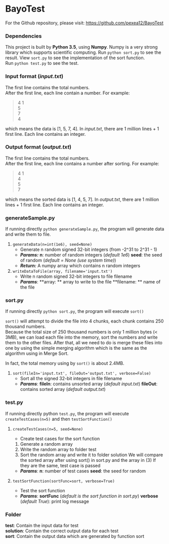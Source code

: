 # BayoTest

For the Github repository, please visit: https://github.com/pexea12/BayoTest

### **Dependencies**
This project is built by **Python 3.5**, using **Numpy**. Numpy is a very strong library which supports scientific computing. 
Run `python sort.py` to see the result. View `sort.py` to see the implementation of the sort function.  
Run `python test.py` to see the test.  

### **Input format** (*input.txt*)
The first line contains the total numbers.  
After the first line, each line contain a number. For example:

> 4
> 1  
> 5  
> 7  
> 4  

which means the data is [1, 5, 7, 4].
In *input.txt*, there are 1 million lines + 1 first line. Each line contains an integer.

### **Output format** (*output.txt*)
The first line contains the total numbers.  
After the first line, each line contains a number after sorting. For example:

> 4
> 1  
> 4  
> 5  
> 7  

which means the sorted data is [1, 4, 5, 7].
In *output.txt*, there are 1 million lines + 1 first line. Each line contains an integer.

### **generateSample.py**
If running directly `python generateSample.py`, the program will generate data and write them to file.

 1. `generateData(n=int(1e6), seed=None)`
	* Generate n random signed 32-bit integers (from -2^31 to 2^31 - 1)
	* ***Params:***
	**n**: number of random integers (*default 1e6*)
	**seed**: the seed of random (*default = None (use system time)*)
	* ***Return:***
	A numpy array which contains n random integers
 2. `writeDataToFile(array, filename='input.txt')`
	* Write n random signed 32-bit integers to file filename
	* ***Params***:
	  **array: ** array to write to the file
	  **filename: ** name of the file
    
### **sort.py**	
If running directly `python sort.py`, the program will execute `sort()`

`sort()` will attempt to divide the file into 4 chunks, each chunk contains 250 thousand numbers.  
Because the total size of 250 thousand numbers is only 1 million bytes (< 3MB), we can load each file into the memory, sort the numbers and write them to the other files.
After that, all we need to do is merge these files into one by using the simple merging algorithm which is the same as the algorithm using in Merge Sort.  

In fact, the total memory using by `sort()` is about 2.4MB.  

 1. `sort(fileIn='input.txt', fileOut='output.txt', verbose=False)`
	* Sort all the signed 32-bit integers in file filename
	* ***Params***:
		**fileIn**: contains unsorted array (*default input.txt*)
		**fileOut**: contains sorted array (*default output.txt*)

### **test.py**	
If running directly python `test.py`, the program will execute `createTestCases(n=5)` and then `testSortFunction()`

 1. `createTestCases(n=5, seed=None)`
	* Create test cases for the sort function
	1. Generate a random array
	2. Write the random array to folder test
	3. Sort the random array and write it to folder solution
	We will compare the sorted array after using sort() in sort.py and the array in (3)
		If they are the same, test case is passed
	* ***Params***:
		**n**: number of test cases
		**seed**: the seed for random 

 2. `testSortFunction(sortFunc=sort, verbose=True)`
	* Test the sort function
	* ***Params***:
		**sortFunc** (*default is the sort function in sort.py*)
		**verbose** (*default True*): print log message 


### Folder

**test**: Contain the input data for test  
**solution**: Contain the correct output data for each test  
**sort**: Contain the output data which are generated by function sort  

